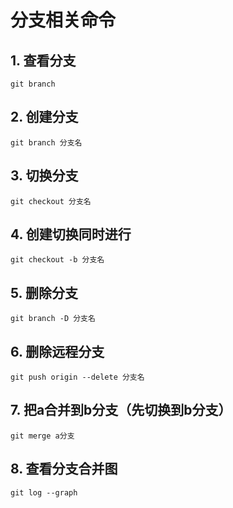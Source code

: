 # 分支相关命令

## 1. 查看分支
```github
git branch
```

## 2. 创建分支
```github
git branch 分支名
```

## 3. 切换分支
```github
git checkout 分支名
```

## 4. 创建切换同时进行
```github
git checkout -b 分支名
```

## 5. 删除分支
```github
git branch -D 分支名
```

## 6. 删除远程分支
```github
git push origin --delete 分支名
```

## 7. 把a合并到b分支（先切换到b分支）
```github
git merge a分支
```

## 8. 查看分支合并图
```github
git log --graph
```